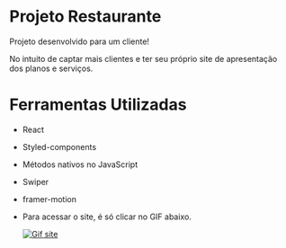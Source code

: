 <html>

# Projeto Restaurante

Projeto desenvolvido para um cliente!

No intuito de captar mais clientes e ter seu próprio site de apresentação dos planos e serviços.

# Ferramentas Utilizadas

- React

- Styled-components

- Métodos nativos no JavaScript

- Swiper

- framer-motion


- Para acessar o site, é só clicar no GIF abaixo.

    <div>
    <a href="https://primelink-tv.store">
    <img src="./public/site-IPTV.gif" alt="Gif site"/>
    </a>
    
    </div>

</html>
